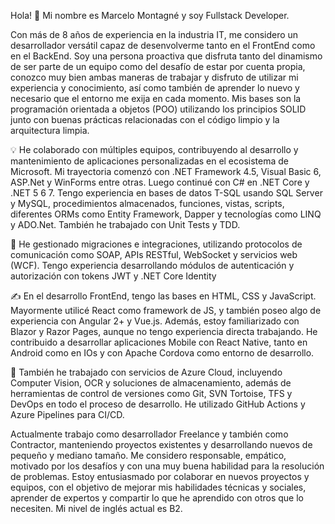 Hola! 👋 Mi nombre es Marcelo Montagné y soy Fullstack Developer. &nbsp;&nbsp;

Con más de 8 años de experiencia en la industria IT, me considero un desarrollador versátil capaz de desenvolverme tanto en el FrontEnd como en el BackEnd. Soy una persona proactiva que disfruta tanto del dinamismo de ser parte de un equipo como del desafío de estar por cuenta propia, conozco muy bien ambas maneras de trabajar y disfruto de utilizar mi experiencia y conocimiento, así como también de aprender lo nuevo y necesario que el entorno me exija en cada momento. Mis bases son la programación orientada a objetos (POO) utilizando los principios SOLID junto con buenas prácticas relacionadas con el código limpio y la arquitectura limpia.

💡 He colaborado con múltiples equipos, contribuyendo al desarrollo y mantenimiento de aplicaciones personalizadas en el ecosistema de Microsoft. Mi trayectoria comenzó con .NET
Framework 4.5, Visual Basic 6, ASP.Net y WinForms entre otras. Luego continué con C# en .NET Core y .NET 5 6 7. Tengo experiencia en bases de datos T-SQL usando SQL Server y MySQL, procedimientos almacenados, funciones, vistas, scripts, diferentes ORMs como Entity Framework, Dapper y tecnologías como LINQ y ADO.Net. También he trabajado con Unit Tests y TDD. &nbsp;&nbsp;

🌱 He gestionado migraciones e integraciones, utilizando protocolos de comunicación como SOAP, APIs RESTful, WebSocket y servicios web (WCF). Tengo experiencia desarrollando módulos de autenticación y autorización con tokens JWT y .NET Core Identity

✍️ En el desarrollo FrontEnd, tengo las bases en HTML, CSS y JavaScript. Mayormente utilicé React como framework de JS, y también poseo algo de experiencia con Angular 2+ y Vue.js. Además, estoy familiarizado con Blazor y Razor Pages, aunque no tengo experiencia directa trabajando. He contribuido a desarrollar aplicaciones Mobile con React Native, tanto en Android como en IOs y con Apache Cordova como entorno de desarrollo.

💬  También he trabajado con servicios de Azure Cloud, incluyendo Computer Vision, OCR y soluciones de almacenamiento, además de herramientas de control de versiones como Git, SVN Tortoise, TFS y DevOps en todo el proceso de desarrollo. He utilizado GitHub Actions y Azure Pipelines para CI/CD.

Actualmente trabajo como desarrollador Freelance y también como Contractor, manteniendo proyectos existentes y desarrollando nuevos de pequeño y mediano tamaño. Me considero responsable, empático, motivado por los desafíos y con una muy buena habilidad para la resolución de problemas. Estoy entusiasmado por colaborar en nuevos proyectos y equipos, con el objetivo de mejorar mis habilidades técnicas y sociales, aprender de expertos y compartir lo que he aprendido con otros que lo necesiten. Mi nivel de inglés actual es B2.



<!--
**mmontagne14/mmontagne14** is a ✨ _special_ ✨ repository because its `README.md` (this file) appears on your GitHub profile.

Here are some ideas to get you started:

- 
-->
